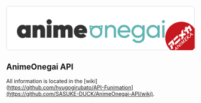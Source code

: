 
![AnimeOnegai](https://github.com/SASUKE-DUCK/AnimeOnegai-API/blob/main/eee.png)

## AnimeOnegai API
All information is located in the [wiki](https://github.com/hyugogirubato/API-Funimation](https://github.com/SASUKE-DUCK/AnimeOnegai-API/wiki).


